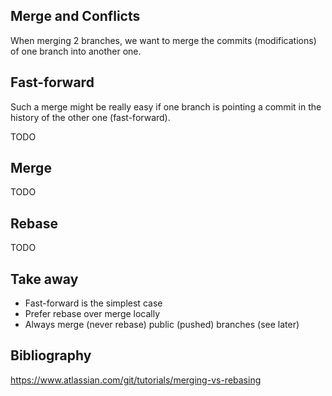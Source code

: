 ## Merge and Conflicts

When merging 2 branches, we want to merge the commits (modifications) of one branch into another one.

## Fast-forward

Such a merge might be really easy if one branch is pointing a commit in the history of the other one (fast-forward).

TODO

## Merge

TODO

## Rebase

TODO

## Take away

- Fast-forward is the simplest case
- Prefer rebase over merge locally
- Always merge (never rebase) public (pushed) branches (see later)

## Bibliography

https://www.atlassian.com/git/tutorials/merging-vs-rebasing

